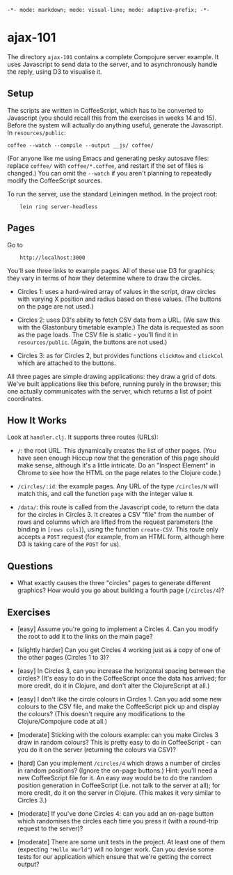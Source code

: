 `-*- mode: markdown; mode: visual-line; mode: adaptive-prefix; -*-`

# ajax-101

The directory `ajax-101` contains a complete Compojure server example. It uses Javascript to send data to the server, and to asynchronously handle the reply, using D3 to visualise it.

## Setup

The scripts are written in CoffeeScript, which has to be converted to Javascript (you should recall this from the exercises in weeks 14 and 15). Before the system will actually do anything useful, generate the Javascript. In `resources/public`:

	coffee --watch --compile --output __js/ coffee/
        
(For anyone like me using Emacs and generating pesky autosave files: replace `coffee/` with `coffee/*.coffee`, and restart if the set of files is changed.) You can omit the `--watch` if you aren't planning to repeatedly modify the CoffeeScript sources.

To run the server, use the standard Leiningen method. In the project root:

        lein ring server-headless
      
## Pages

Go to

        http://localhost:3000
        
You'll see three links to example pages. All of these use D3 for graphics; they vary in terms of how they determine where to draw the circles.

- Circles 1: uses a hard-wired array of values in the script, draw circles with varying X position and radius based on these values. (The buttons on the page are not used.)

- Circles 2: uses D3's ability to fetch CSV data from a URL. (We saw this with the Glastonbury timetable example.) The data is requested as soon as the page loads. The CSV file is static - you'll find it in `resources/public`. (Again, the buttons are not used.)

- Circles 3: as for Circles 2, but provides functions `clickRow` and `clickCol` which are attached to the buttons.

All three pages are simple drawing applications: they draw a grid of dots. We've built applications like this before, running purely in the browser; this one actually communicates with the server, which returns a list of point coordinates.

## How It Works

Look at `handler.clj`. It supports three routes (URLs):

- `/`: the root URL. This dynamically creates the list of other pages. (You have seen enough Hiccup now that the generation of this page should make sense, although it's a little intricate. Do an "Inspect Element" in Chrome to see how the HTML on the page relates to the Clojure code.)

- `/circles/:id`: the example pages. Any URL of the type `/circles/N` will match this, and call the function `page` with the integer value `N`.

- `/data/`: this route is called from the Javascript code, to return the data for the circles in Circles 3. It creates a CSV "file" from the number of rows and columns which are lifted from the request parameters (the binding in `[rows cols]`), using the function `create-CSV`. This route only accepts a `POST` request (for example, from an HTML form, although here D3 is taking care of the `POST` for us).

## Questions

- What exactly causes the three "circles" pages to generate different graphics? How would you go about building a fourth page (`/circles/4`)?

## Exercises

- [easy] Assume you're going to implement a Circles 4. Can you modify the root to add it to the links on the main page?

- [slightly harder] Can you get Circles 4 working just as a copy of one of the other pages (Circles 1 to 3)?

- [easy] In Circles 3, can you increase the horizontal spacing between the circles? (It's easy to do in the CoffeeScript once the data has arrived; for more credit, do it in Clojure, and don't alter the ClojureScript at all.)

- [easy] I don't like the circle colours in Circles 1. Can you add some new colours to the CSV file, and make the CoffeeScript pick up and display the colours? (This doesn't require any modifications to the Clojure/Compojure code at all.)

- [moderate] Sticking with the colours example: can you make Circles 3 draw in random colours? This is pretty easy to do in CoffeeScript - can you do it on the server (returning the colours via CSV)?

- [hard] Can you implement `/circles/4` which draws a number of circles in random positions? (Ignore the on-page buttons.) Hint: you'll need a new CoffeeScript file for it. An easy way would be to do the random position generation in CoffeeScript (i.e. not talk to the server at all); for more credit, do it on the server in Clojure. (This makes it very similar to Circles 3.)

- [moderate] If you've done Circles 4: can you add an on-page button which randomises the circles each time you press it (with a round-trip request to the server)?

- [moderate] There are some unit tests in the project. At least one of them (expecting `"Hello World"`) will no longer work. Can you devise some tests for our application which ensure that we're getting the correct output?
